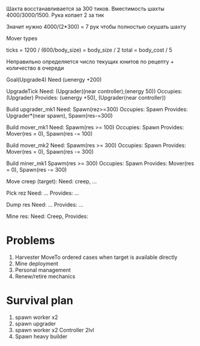 Шахта восстанавливается за 300 тиков. Вместимость шахты 4000/3000/1500. Рука копает 2 за тик

Значит нужно 4000/(2*300) = 7 рук чтобы полностью скушать шахту

Mover types

ticks = 1200 / (600/body_size) = body_size / 2
total = body_cost / 5

Неправильно определяется число текущих юнитов по рецепту + количество в очереди


Goal(Upgrade4)
	Need (uenergy +200)

UpgradeTick
	Need: (Upgrader((near controller);(energy 50))
	Occupies: (Upgrader)
	Provides: (uenergy +50), (Upgrader(near controller))

Build upgrader_mk1
	Need: Spawn(rez>=300)
	Occupies: Spawn
	Provides: Upgrader*(near spawn), Spawn(res-=300)

Build mover_mk1
	Need: Spawm(res >= 100)
	Occupies: Spawn
	Provides: Mover(res = 0), Spawn(res -= 100)

Build mover_mk2
	Need: Spawm(res >= 300)
	Occupies: Spawn
	Provides: Mover(res = 0), Spawn(res -= 300)

Build miner_mk1
	Spawm(res >= 300)
	Occupies: Spawn
	Provides: Mover(res = 0), Spawn(res -= 300)

Move creep (target):
	Need: creep, ...

Pick rez
	Need: ...
	Provides: ...

Dump res
	Need: ...
	Provides: ...

Mine res:
	Need: Creep, 
	Provides:

# Problems #

1. Harvester MoveTo ordered cases when target is available directly
2. Mine deployment
3. Personal management
4. Renew/retire mechanics

# Survival plan #

1. spawn worker x2
2. spawn upgrader
3. spawn worker x2
Controller 2lvl
4. Spawn heavy builder


